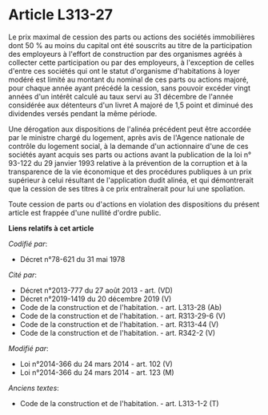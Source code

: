 # Article L313-27

Le prix maximal de cession des parts ou actions des sociétés immobilières dont 50 % au moins du capital ont été souscrits au
titre de la participation des employeurs à l'effort de construction par des organismes agréés à collecter cette participation
ou par des employeurs, à l'exception de celles d'entre ces sociétés qui ont le statut d'organisme d'habitations à loyer
modéré est limité au montant du nominal de ces parts ou actions majoré, pour chaque année ayant précédé la cession, sans
pouvoir excéder vingt années d'un intérêt calculé au taux servi au 31 décembre de l'année considérée aux détenteurs d'un
livret A majoré de 1,5 point et diminué des dividendes versés pendant la même période.

Une dérogation aux dispositions de l'alinéa précédent peut être accordée par le ministre chargé du logement, après avis de
l'Agence nationale de contrôle du logement social, à la demande d'un actionnaire d'une de ces sociétés ayant acquis ses parts
ou actions avant la publication de la loi n° 93-122 du 29 janvier 1993 relative à la prévention de la corruption et à la
transparence de la vie économique et des procédures publiques à un prix supérieur à celui résultant de l'application dudit
alinéa, et qui démontrerait que la cession de ses titres à ce prix entraînerait pour lui une spoliation.

Toute cession de parts ou d'actions en violation des dispositions du présent article est frappée d'une nullité d'ordre
public.

**Liens relatifs à cet article**

_Codifié par_:

  - Décret n°78-621 du 31 mai 1978

_Cité par_:

  - Décret n°2013-777 du 27 août 2013 - art. (VD)
  - Décret n°2019-1419 du 20 décembre 2019 (V)
  - Code de la construction et de l'habitation. - art. L313-28 (Ab)
  - Code de la construction et de l'habitation. - art. R313-29-6 (V)
  - Code de la construction et de l'habitation. - art. R313-44 (V)
  - Code de la construction et de l'habitation. - art. R342-2 (V)

_Modifié par_:

  - Loi n°2014-366 du 24 mars 2014 - art. 102 (V)
  - Loi n°2014-366 du 24 mars 2014 - art. 123 (M)

_Anciens textes_:

  - Code de la construction et de l'habitation. - art. L313-1-2 (T)
